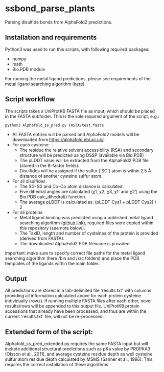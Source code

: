 # ssbond_parse_plants
Parsing disulfide bonds from AlphaFold2 predictions.

## Installation and requirements
Python3 was used to run this scripts, with following required packages:
- numpy
- math
- Bio.PDB module

For running the metal ligand predictions, please see requirements of the metal ligand searching algorithm ([here](https://github.com/Elcock-Lab/Metalloproteome)).

## Script workflow
The scripts takes a UniProtKB FASTA file as input, which should be placed in the FASTA subfolder. This is the sole required argument of the script, e.g.:

<code>python3 Alphafold_ss_pred.py FASTA/test.fasta</code>

- All FASTA entries will be parsed and AlphaFold2 models will be downloaded from https://alphafold.ebi.ac.uk/.
- For each cysteine:
  - The residue the relative solvent accessibility (RSA) and secondary structure will be predicted using DSSP (available via Bio.PDB)
  - The pLDDT value will be extracted from the AlphaFold2 PDB file (stored in the B-factor fields).
  - Disulfides will be assigned if the sulfur ('SG') atom is within 2.5 Å distance of another cysteine sulfur atom. 
- For all disulfides:
  - The SG-SG and Cα-Cα atom distance is calculated.
  - Five dihedral angles are calculated (χ1, χ2, χ3, χ1' and χ2') using the Bio.PDB calc_dihedral() function.
  - The average pLDDT is calculated as: (pLDDT Cys1 + pLDDT Cys2) / 2 
- For all proteins:
  - Metal ligand binding was predicted using a published metal ligand searching algorithm ([github link](https://github.com/Elcock-Lab/Metalloproteome)), required files were copied within this repository (see note below).
  - The TaxID, length and number of cysteines of the protein is provided (derived from FASTA).
  - The downloaded AlphaFold2 PDB filename is provided.

Important: make sure to specify correct file paths for the metal ligand searching algorithm (here /bin and /src folders) and place the PDB templates of the ligands within the main folder.

## Output

All predictions are stored in a tab-delimited file 'results.txt' with columns providing all information calculated above for each protein cysteine individually (rows).
If running multiple FASTA files after each other, novel results/rows will be appended to this output file. UniProtKB protein accessions that already have been processed, and thus are within the current 'results.txt' file, will not be re-processed.

## Extended form of the script:

Alphafold_ss_pred_extended.py requires the same FASTA input but will include additional structural predictions such as pKa value by PROPKA3 (Olsson et al., 2011), and average cysteine residue depth as well cysteine sulfur atom residue depth calculated by MSMS (Sanner et al., 1996). This requires the correct installation of these algorithms.
